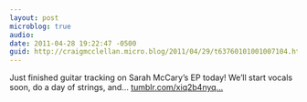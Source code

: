 ```yaml
---
layout: post
microblog: true
audio: 
date: 2011-04-28 19:22:47 -0500
guid: http://craigmcclellan.micro.blog/2011/04/29/t63760101001007104.html
---
```

Just finished guitar tracking on Sarah McCary’s EP today! We’ll start vocals soon, do a day of strings, and... [tumblr.com/xiq2b4nyq...](http://tumblr.com/xiq2b4nyq2)
